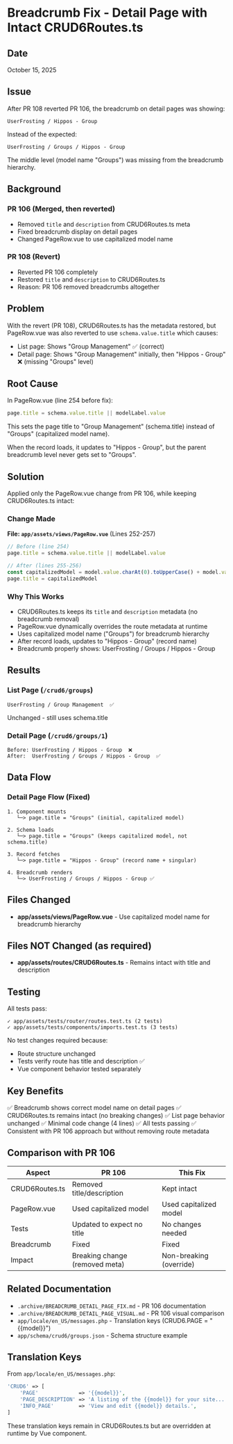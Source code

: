 # Breadcrumb Fix - Detail Page with Intact CRUD6Routes.ts

## Date
October 15, 2025

## Issue
After PR 108 reverted PR 106, the breadcrumb on detail pages was showing:
```
UserFrosting / Hippos - Group
```

Instead of the expected:
```
UserFrosting / Groups / Hippos - Group
```

The middle level (model name "Groups") was missing from the breadcrumb hierarchy.

## Background

### PR 106 (Merged, then reverted)
- Removed `title` and `description` from CRUD6Routes.ts meta
- Fixed breadcrumb display on detail pages
- Changed PageRow.vue to use capitalized model name

### PR 108 (Revert)
- Reverted PR 106 completely
- Restored `title` and `description` to CRUD6Routes.ts
- Reason: PR 106 removed breadcrumbs altogether

## Problem
With the revert (PR 108), CRUD6Routes.ts has the metadata restored, but PageRow.vue was also reverted to use `schema.value.title` which causes:
- List page: Shows "Group Management" ✅ (correct)
- Detail page: Shows "Group Management" initially, then "Hippos - Group" ❌ (missing "Groups" level)

## Root Cause
In PageRow.vue (line 254 before fix):
```typescript
page.title = schema.value.title || modelLabel.value
```

This sets the page title to "Group Management" (schema.title) instead of "Groups" (capitalized model name).

When the record loads, it updates to "Hippos - Group", but the parent breadcrumb level never gets set to "Groups".

## Solution
Applied only the PageRow.vue change from PR 106, while keeping CRUD6Routes.ts intact:

### Change Made
**File: `app/assets/views/PageRow.vue`** (Lines 252-257)

```typescript
// Before (line 254)
page.title = schema.value.title || modelLabel.value

// After (lines 255-256)
const capitalizedModel = model.value.charAt(0).toUpperCase() + model.value.slice(1)
page.title = capitalizedModel
```

### Why This Works
- CRUD6Routes.ts keeps its `title` and `description` metadata (no breadcrumb removal)
- PageRow.vue dynamically overrides the route metadata at runtime
- Uses capitalized model name ("Groups") for breadcrumb hierarchy
- After record loads, updates to "Hippos - Group" (record name)
- Breadcrumb properly shows: UserFrosting / Groups / Hippos - Group

## Results

### List Page (`/crud6/groups`)
```
UserFrosting / Group Management  ✅
```
Unchanged - still uses schema.title

### Detail Page (`/crud6/groups/1`)
```
Before: UserFrosting / Hippos - Group  ❌
After:  UserFrosting / Groups / Hippos - Group  ✅
```

## Data Flow

### Detail Page Flow (Fixed)
```
1. Component mounts
   └─> page.title = "Groups" (initial, capitalized model)

2. Schema loads
   └─> page.title = "Groups" (keeps capitalized model, not schema.title)

3. Record fetches
   └─> page.title = "Hippos - Group" (record name + singular)

4. Breadcrumb renders
   └─> UserFrosting / Groups / Hippos - Group ✅
```

## Files Changed
- **app/assets/views/PageRow.vue** - Use capitalized model name for breadcrumb hierarchy

## Files NOT Changed (as required)
- **app/assets/routes/CRUD6Routes.ts** - Remains intact with title and description

## Testing
All tests pass:
```
✓ app/assets/tests/router/routes.test.ts (2 tests)
✓ app/assets/tests/components/imports.test.ts (3 tests)
```

No test changes required because:
- Route structure unchanged
- Tests verify route has title and description ✅
- Vue component behavior tested separately

## Key Benefits
✅ Breadcrumb shows correct model name on detail pages
✅ CRUD6Routes.ts remains intact (no breaking changes)
✅ List page behavior unchanged
✅ Minimal code change (4 lines)
✅ All tests passing
✅ Consistent with PR 106 approach but without removing route metadata

## Comparison with PR 106

| Aspect | PR 106 | This Fix |
|--------|--------|----------|
| CRUD6Routes.ts | Removed title/description | Kept intact |
| PageRow.vue | Used capitalized model | Used capitalized model |
| Tests | Updated to expect no title | No changes needed |
| Breadcrumb | Fixed | Fixed |
| Impact | Breaking change (removed meta) | Non-breaking (override) |

## Related Documentation
- `.archive/BREADCRUMB_DETAIL_PAGE_FIX.md` - PR 106 documentation
- `.archive/BREADCRUMB_DETAIL_PAGE_VISUAL.md` - PR 106 visual comparison
- `app/locale/en_US/messages.php` - Translation keys (CRUD6.PAGE = "{{model}}")
- `app/schema/crud6/groups.json` - Schema structure example

## Translation Keys
From `app/locale/en_US/messages.php`:
```php
'CRUD6' => [
    'PAGE'             => '{{model}}',
    'PAGE_DESCRIPTION' => 'A listing of the {{model}} for your site...',
    'INFO_PAGE'        => 'View and edit {{model}} details.',
]
```

These translation keys remain in CRUD6Routes.ts but are overridden at runtime by Vue component.

